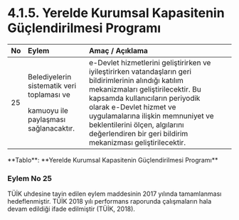 # 4.1.5. Yerelde Kurumsal Kapasitenin Güçlendirilmesi Programı

<table>
  <thead>
    <tr>
      <th style="text-align:left"><b>No</b>
      </th>
      <th style="text-align:left"><b>Eylem</b>
      </th>
      <th style="text-align:left"><b>Ama&#xE7; / A&#xE7;&#x131;klama</b>
      </th>
      <th style="text-align:left"></th>
    </tr>
  </thead>
  <tbody>
    <tr>
      <td style="text-align:left">25</td>
      <td style="text-align:left">
        <p>Belediyelerin sistematik veri toplamas&#x131; ve</p>
        <p>kamuoyu ile payla&#x15F;mas&#x131; sa&#x11F;lanacakt&#x131;r.</p>
      </td>
      <td style="text-align:left">e-Devlet hizmetlerini geli&#x15F;tirirken ve iyile&#x15F;tirirken vatanda&#x15F;lar&#x131;n
        geri bildirimlerinin al&#x131;nd&#x131;&#x11F;&#x131; kat&#x131;l&#x131;m
        mekanizmalar&#x131; geli&#x15F;tirilecektir. Bu kapsamda kullan&#x131;c&#x131;lar&#x131;n
        periyodik olarak e-Devlet hizmet ve uygulamalar&#x131;na ili&#x15F;kin
        memnuniyet ve beklentilerini &#xF6;l&#xE7;en, alg&#x131;lar&#x131;n&#x131;
        de&#x11F;erlendiren bir geri bildirim mekanizmas&#x131; geli&#x15F;tirilecektir.</td>
      <td
      style="text-align:left"></td>
    </tr>
  </tbody>
</table>**Tablo**: **Yerelde Kurumsal Kapasitenin Güçlendirilmesi Programı**

### Eylem No 25

TÜİK uhdesine tayin edilen eylem maddesinin 2017 yılında tamamlanması hedeflenmiştir. TÜİK 2018 yılı performans raporunda çalışmaların hala devam edildiği ifade edilmiştir \(TÜİK, 2018\).

